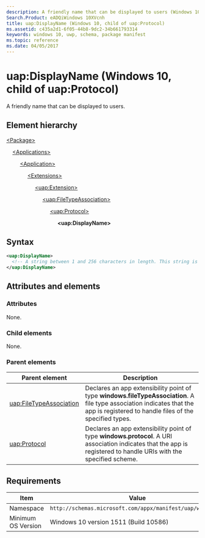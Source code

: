```yaml
---
description: A friendly name that can be displayed to users (Windows 10, child of uap:Protocol).
Search.Product: eADQiWindows 10XVcnh
title: uap:DisplayName (Windows 10, child of uap:Protocol)
ms.assetid: c435a2d1-6f05-44b8-9dc2-34b661793314
keywords: windows 10, uwp, schema, package manifest
ms.topic: reference
ms.date: 04/05/2017
---
```


# uap:DisplayName (Windows 10, child of uap:Protocol)

A friendly name that can be displayed to users.

## Element hierarchy

[\<Package\>](element-package.md)

&nbsp;&nbsp;&nbsp;&nbsp;[\<Applications\>](element-applications.md)

&nbsp;&nbsp;&nbsp;&nbsp; &nbsp;&nbsp;&nbsp;&nbsp;[\<Application\>](element-application.md)

&nbsp;&nbsp;&nbsp;&nbsp; &nbsp;&nbsp;&nbsp;&nbsp; &nbsp;&nbsp;&nbsp;&nbsp;[\<Extensions\>](element-extensions.md)

&nbsp;&nbsp;&nbsp;&nbsp; &nbsp;&nbsp;&nbsp;&nbsp; &nbsp;&nbsp;&nbsp;&nbsp; &nbsp;&nbsp;&nbsp;&nbsp;[\<uap:Extension\>](element-uap-extension.md)

&nbsp;&nbsp;&nbsp;&nbsp; &nbsp;&nbsp;&nbsp;&nbsp; &nbsp;&nbsp;&nbsp;&nbsp; &nbsp;&nbsp;&nbsp;&nbsp; &nbsp;&nbsp;&nbsp;&nbsp;[\<uap:FileTypeAssociation\>](element-uap-filetypeassociation.md)

&nbsp;&nbsp;&nbsp;&nbsp; &nbsp;&nbsp;&nbsp;&nbsp; &nbsp;&nbsp;&nbsp;&nbsp; &nbsp;&nbsp;&nbsp;&nbsp; &nbsp;&nbsp;&nbsp;&nbsp; &nbsp;&nbsp;&nbsp;&nbsp;[\<uap:Protocol\>](element-uap-protocol.md)

&nbsp;&nbsp;&nbsp;&nbsp; &nbsp;&nbsp;&nbsp;&nbsp; &nbsp;&nbsp;&nbsp;&nbsp; &nbsp;&nbsp;&nbsp;&nbsp; &nbsp;&nbsp;&nbsp;&nbsp; &nbsp;&nbsp;&nbsp;&nbsp; &nbsp;&nbsp;&nbsp;&nbsp;**\<uap:DisplayName\>**

## Syntax

```xml
<uap:DisplayName>
  <!-- A string between 1 and 256 characters in length. This string is localizable. -->
</uap:DisplayName>
```

## Attributes and elements

### Attributes

None.

### Child elements

None.

### Parent elements

| Parent element | Description |
|-|-|
| [uap:FileTypeAssociation](element-uap-filetypeassociation.md) | Declares an app extensibility point of type **windows.fileTypeAssociation**. A file type association indicates that the app is registered to handle files of the specified types. |
| [uap:Protocol](element-uap-protocol.md) | Declares an app extensibility point of type **windows.protocol**. A URI association indicates that the app is registered to handle URIs with the specified scheme. |

## Requirements

| Item  | Value  |
|--|--|
| Namespace | `http://schemas.microsoft.com/appx/manifest/uap/windows10` |
| Minimum OS Version | Windows 10 version 1511 (Build 10586) |
